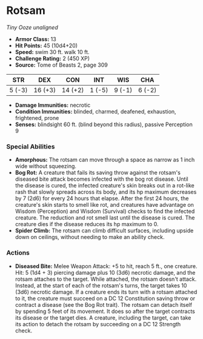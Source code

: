 # Rotsam

*Tiny* *Ooze* *unaligned*

- **Armor Class:** 13
- **Hit Points:** 45 (10d4+20)
- **Speed:** swim 30 ft. walk 10 ft.
- **Challenge Rating:** 2 (450 XP)
- **Source:** Tome of Beasts 2, page 309

| STR | DEX | CON | INT | WIS | CHA |
| --- | --- | --- | --- | --- | --- |
| 5 (-3) | 16 (+3) | 14 (+2) | 1 (-5) | 9 (-1) | 6 (-2) |

- **Damage Immunities:** necrotic
- **Condition Immunities:** blinded, charmed, deafened, exhaustion, frightened, prone
- **Senses:** blindsight 60 ft. (blind beyond this radius), passive Perception 9

### Special Abilities

- **Amorphous:** The rotsam can move through a space as narrow as 1 inch wide without squeezing.
- **Bog Rot:** A creature that fails its saving throw against the rotsam's diseased bite attack becomes infected with the bog rot disease. Until the disease is cured, the infected creature's skin breaks out in a rot-like rash that slowly spreads across its body, and its hp maximum decreases by 7 (2d6) for every 24 hours that elapse. After the first 24 hours, the creature's skin starts to smell like rot, and creatures have advantage on Wisdom (Perception) and Wisdom (Survival) checks to find the infected creature. The reduction and rot smell last until the disease is cured. The creature dies if the disease reduces its hp maximum to 0.
- **Spider Climb:** The rotsam can climb difficult surfaces, including upside down on ceilings, without needing to make an ability check.

### Actions

- **Diseased Bite:** Melee Weapon Attack: +5 to hit, reach 5 ft., one creature. Hit: 5 (1d4 + 3) piercing damage plus 10 (3d6) necrotic damage, and the rotsam attaches to the target. While attached, the rotsam doesn't attack. Instead, at the start of each of the rotsam's turns, the target takes 10 (3d6) necrotic damage. If a creature ends its turn with a rotsam attached to it, the creature must succeed on a DC 12 Constitution saving throw or contract a disease (see the Bog Rot trait). The rotsam can detach itself by spending 5 feet of its movement. It does so after the target contracts its disease or the target dies. A creature, including the target, can take its action to detach the rotsam by succeeding on a DC 12 Strength check.


